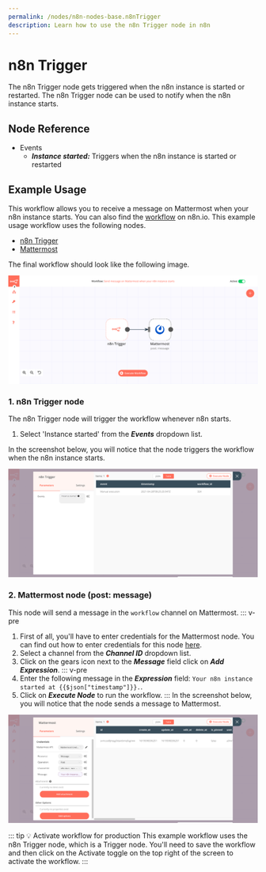 ```yaml
---
permalink: /nodes/n8n-nodes-base.n8nTrigger
description: Learn how to use the n8n Trigger node in n8n
---
```


# n8n Trigger

The n8n Trigger node gets triggered when the n8n instance is started or restarted. The n8n Trigger node can be used to notify when the n8n instance starts.

## Node Reference

- Events
    - ***Instance started:*** Triggers when the n8n instance is started or restarted

## Example Usage

This workflow allows you to receive a message on Mattermost when your n8n instance starts. You can also find the [workflow](https://n8n.io/workflows/1058) on n8n.io. This example usage workflow uses the following nodes.
- [n8n Trigger]()
- [Mattermost](../../nodes/Mattermost/README.md)

The final workflow should look like the following image.

![A workflow with the Webhook node](./workflow.png)

### 1. n8n Trigger node

The n8n Trigger node will trigger the workflow whenever n8n starts.

1. Select 'Instance started' from the ***Events*** dropdown list.

In the screenshot below, you will notice that the node triggers the workflow when the n8n instance starts.

![Using the n8n Trigger node to trigger the workflow](./n8nTrigger_node.png)

### 2. Mattermost node (post: message)

This node will send a message in the `workflow` channel on Mattermost.
::: v-pre
1. First of all, you'll have to enter credentials for the Mattermost node. You can find out how to enter credentials for this node [here](../../../credentials/Mattermost/README.md).
2. Select a channel from the ***Channel ID*** dropdown list.
3. Click on the gears icon next to the ***Message*** field click on ***Add Expression***.
::: v-pre
4. Enter the following message in the ***Expression*** field: `Your n8n instance started at {{$json["timestamp"]}}.`.
5. Click on ***Execute Node*** to run the workflow.
:::
In the screenshot below, you will notice that the node sends a message to Mattermost.

![Using the Mattermost node to send a message to a channel](./Mattermost_node.png)

::: tip 💡 Activate workflow for production
This example workflow uses the n8n Trigger node, which is a Trigger node. You'll need to save the workflow and then click on the Activate toggle on the top right of the screen to activate the workflow.
:::
